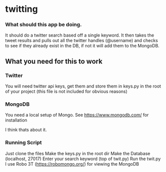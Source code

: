 # twitting

### What should this app be doing.
It should do a twitter search based off a single keyword.
It then takes the tweet results and pulls out all the twitter handles (@username)
and checks to see if they already exist in the DB, if not it will add them to the MongoDB.


## What you need for this to work

### Twitter
You will need twitter api keys, get them and store them in keys.py in the root of your project (this file is not included for obvious reasons)

### MongoDB
You need a local setup of Mongo. See https://www.mongodb.com/ for installation

I think thats about it.


### Running Script
Just clone the files
Make the keys.py in the root dir
Make the Database (localhost, 27017)
Enter your search keyword (top of twit.py)
Run the twit.py
I use Robo 3T (https://robomongo.org/) for viewing the MongoDB
